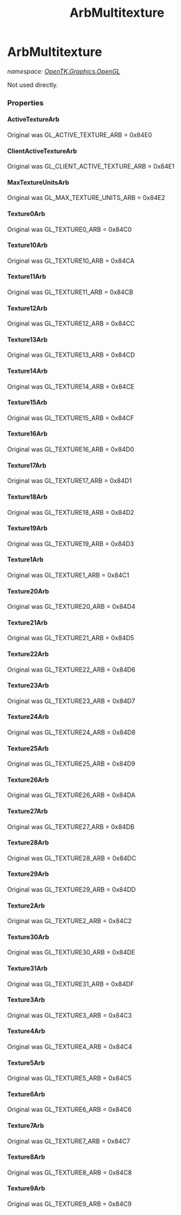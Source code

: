 ﻿---
title: ArbMultitexture
---

# ArbMultitexture
_namespace: [OpenTK.Graphics.OpenGL](N-OpenTK.Graphics.OpenGL.html)_

Not used directly.



### Properties

#### ActiveTextureArb
Original was GL_ACTIVE_TEXTURE_ARB = 0x84E0
#### ClientActiveTextureArb
Original was GL_CLIENT_ACTIVE_TEXTURE_ARB = 0x84E1
#### MaxTextureUnitsArb
Original was GL_MAX_TEXTURE_UNITS_ARB = 0x84E2
#### Texture0Arb
Original was GL_TEXTURE0_ARB = 0x84C0
#### Texture10Arb
Original was GL_TEXTURE10_ARB = 0x84CA
#### Texture11Arb
Original was GL_TEXTURE11_ARB = 0x84CB
#### Texture12Arb
Original was GL_TEXTURE12_ARB = 0x84CC
#### Texture13Arb
Original was GL_TEXTURE13_ARB = 0x84CD
#### Texture14Arb
Original was GL_TEXTURE14_ARB = 0x84CE
#### Texture15Arb
Original was GL_TEXTURE15_ARB = 0x84CF
#### Texture16Arb
Original was GL_TEXTURE16_ARB = 0x84D0
#### Texture17Arb
Original was GL_TEXTURE17_ARB = 0x84D1
#### Texture18Arb
Original was GL_TEXTURE18_ARB = 0x84D2
#### Texture19Arb
Original was GL_TEXTURE19_ARB = 0x84D3
#### Texture1Arb
Original was GL_TEXTURE1_ARB = 0x84C1
#### Texture20Arb
Original was GL_TEXTURE20_ARB = 0x84D4
#### Texture21Arb
Original was GL_TEXTURE21_ARB = 0x84D5
#### Texture22Arb
Original was GL_TEXTURE22_ARB = 0x84D6
#### Texture23Arb
Original was GL_TEXTURE23_ARB = 0x84D7
#### Texture24Arb
Original was GL_TEXTURE24_ARB = 0x84D8
#### Texture25Arb
Original was GL_TEXTURE25_ARB = 0x84D9
#### Texture26Arb
Original was GL_TEXTURE26_ARB = 0x84DA
#### Texture27Arb
Original was GL_TEXTURE27_ARB = 0x84DB
#### Texture28Arb
Original was GL_TEXTURE28_ARB = 0x84DC
#### Texture29Arb
Original was GL_TEXTURE29_ARB = 0x84DD
#### Texture2Arb
Original was GL_TEXTURE2_ARB = 0x84C2
#### Texture30Arb
Original was GL_TEXTURE30_ARB = 0x84DE
#### Texture31Arb
Original was GL_TEXTURE31_ARB = 0x84DF
#### Texture3Arb
Original was GL_TEXTURE3_ARB = 0x84C3
#### Texture4Arb
Original was GL_TEXTURE4_ARB = 0x84C4
#### Texture5Arb
Original was GL_TEXTURE5_ARB = 0x84C5
#### Texture6Arb
Original was GL_TEXTURE6_ARB = 0x84C6
#### Texture7Arb
Original was GL_TEXTURE7_ARB = 0x84C7
#### Texture8Arb
Original was GL_TEXTURE8_ARB = 0x84C8
#### Texture9Arb
Original was GL_TEXTURE9_ARB = 0x84C9

